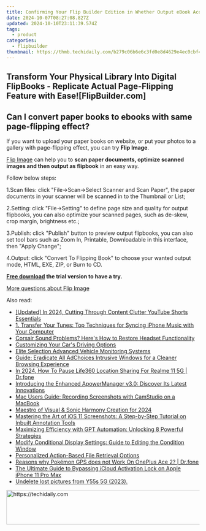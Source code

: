 ```yaml
---
title: Confirming Your Flip Builder Edition in Whether Output eBook Acquisitions [FlipBuilder.com]
date: 2024-10-07T08:27:08.827Z
updated: 2024-10-10T23:11:39.574Z
tags:
  - product
categories:
  - flipbuilder
thumbnail: https://thmb.techidaily.com/b279c06b6e6c3fd0e8d4629e4ec0cbf49c045cc7b02c032f41a1f426c3c24ec8.jpg
---
```


## Transform Your Physical Library Into Digital FlipBooks - Replicate Actual Page-Flipping Feature with Ease![FlipBuilder.com]

## Can I convert paper books to ebooks with same page-flipping effect?

If you want to upload your paper books on website, or put your photos to a gallery with page-flipping effect, you can try **Flip Image**. 

[Flip Image](https://tools.techidaily.com/flipbuilder/products/) can help you to **scan paper documents, optimize scanned images and then output as flipbook** in an easy way.

Follow below steps:

1.Scan files: click "File->Scan->Select Scanner and Scan Paper", the paper documents in your scanner will be scanned in to the Thumbnail or List;

2.Setting: click "File->Setting" to define page size and quality for output flipbooks, you can also optimize your scanned pages, such as de-skew, crop margin, brightness etc.;

3.Publish: click "Publish" button to preview output flipbooks, you can also set tool bars such as Zoom In, Printable, Downloadable in this interface, then "Apply Change";

4.Output: click "Convert To Flipping Book" to choose your wanted output mode, HTML, EXE, ZIP, or Burn to CD.

**[Free download](https://tools.techidaily.com/flipbuilder/products/) the trial version to have a try.** 

[More questions about Flip Image](https://tools.techidaily.com/flipbuilder/products/)

<ins class="adsbygoogle"
     style="display:block"
     data-ad-format="autorelaxed"
     data-ad-client="ca-pub-7571918770474297"
     data-ad-slot="1223367746"></ins>

<ins class="adsbygoogle"
     style="display:block"
     data-ad-client="ca-pub-7571918770474297"
     data-ad-slot="8358498916"
     data-ad-format="auto"
     data-full-width-responsive="true"></ins>

<span class="atpl-alsoreadstyle">Also read:</span>
<div><ul>
<li><a href="https://facebook-video-footage.techidaily.com/updated-in-2024-cutting-through-content-clutter-youtube-shorts-essentials/"><u>[Updated] In 2024, Cutting Through Content Clutter YouTube Shorts Essentials</u></a></li>
<li><a href="https://fox-place.techidaily.com/1-transfer-your-tunes-top-techniques-for-syncing-iphone-music-with-your-computer/"><u>1. Transfer Your Tunes: Top Techniques for Syncing iPhone Music with Your Computer</u></a></li>
<li><a href="https://sound-issues.techidaily.com/corsair-sound-problems-heres-how-to-restore-headset-functionality/"><u>Corsair Sound Problems? Here's How to Restore Headset Functionality</u></a></li>
<li><a href="https://fox-place.techidaily.com/customizing-your-cars-driving-options/"><u>Customizing Your Car's Driving Options</u></a></li>
<li><a href="https://extra-hints.techidaily.com/elite-selection-advanced-vehicle-monitoring-systems/"><u>Elite Selection Advanced Vehicle Monitoring Systems</u></a></li>
<li><a href="https://fox-place.techidaily.com/guide-eradicate-all-adchoices-intrusive-windows-for-a-cleaner-browsing-experience/"><u>Guide: Eradicate All AdChoices Intrusive Windows for a Cleaner Browsing Experience</u></a></li>
<li><a href="https://location-social.techidaily.com/in-2024-how-to-pause-life360-location-sharing-for-realme-11-5g-drfone-by-drfone-virtual-android/"><u>In 2024, How To Pause Life360 Location Sharing For Realme 11 5G | Dr.fone</u></a></li>
<li><a href="https://fox-place.techidaily.com/introducing-the-enhanced-apowermanager-v30-discover-its-latest-innovations/"><u>Introducing the Enhanced ApowerManager v3.0: Discover Its Latest Innovations</u></a></li>
<li><a href="https://fox-place.techidaily.com/mac-users-guide-recording-screenshots-with-camstudio-on-a-macbook/"><u>Mac Users Guide: Recording Screenshots with CamStudio on a MacBook</u></a></li>
<li><a href="https://youtube-stream.techidaily.com/maestro-of-visual-and-sonic-harmony-creation-for-2024/"><u>Maestro of Visual & Sonic Harmony Creation for 2024</u></a></li>
<li><a href="https://fox-place.techidaily.com/mastering-the-art-of-ios-11-screenshots-a-step-by-step-tutorial-on-inbuilt-annotation-tools/"><u>Mastering the Art of iOS 11 Screenshots: A Step-by-Step Tutorial on Inbuilt Annotation Tools</u></a></li>
<li><a href="https://tech-hub.techidaily.com/maximizing-efficiency-with-gpt-automation-unlocking-8-powerful-strategies/"><u>Maximizing Efficiency with GPT Automation: Unlocking 8 Powerful Strategies</u></a></li>
<li><a href="https://fox-place.techidaily.com/modify-conditional-display-settings-guide-to-editing-the-condition-window/"><u>Modify Conditional Display Settings: Guide to Editing the Condition Window</u></a></li>
<li><a href="https://fox-place.techidaily.com/personalized-action-based-file-retrieval-options/"><u>Personalized Action-Based File Retrieval Options</u></a></li>
<li><a href="https://android-pokemon-go.techidaily.com/reasons-why-pokemon-gps-does-not-work-on-oneplus-ace-2-drfone-by-drfone-virtual-android/"><u>Reasons why Pokémon GPS does not Work On OnePlus Ace 2? | Dr.fone</u></a></li>
<li><a href="https://activate-lock.techidaily.com/the-ultimate-guide-to-bypassing-icloud-activation-lock-on-apple-iphone-11-pro-max-by-drfone-ios/"><u>The Ultimate Guide to Bypassing iCloud Activation Lock on Apple iPhone 11 Pro Max</u></a></li>
<li><a href="https://techidaily.com/undelete-lost-pictures-from-y55s-5g-2023-by-fonelab-android-recover-pictures/"><u>Undelete lost pictures from Y55s 5G (2023).</u></a></li>
</ul></div>

<!-- affiliate ads begin -->
<a href="https://appsumo.8odi.net/c/5597632/2087484/7443" target="_top" id="2087484">
  <img src="//a.impactradius-go.com/display-ad/7443-2087484" border="0" alt="https://techidaily.com" width="728" height="90"/>
</a>
<img height="0" width="0" src="https://appsumo.8odi.net/i/5597632/2087484/7443" style="position:absolute;visibility:hidden;" border="0" />
<!-- affiliate ads end -->

